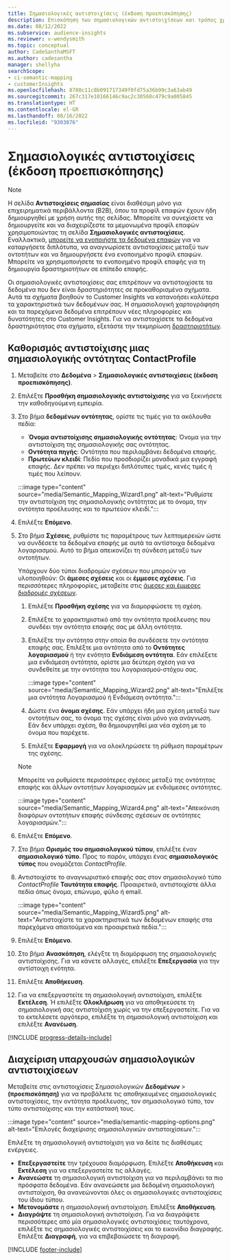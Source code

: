 ```yaml
---
title: Σημασιολογικές αντιστοιχίσεις (έκδοση προεπισκόπησης)
description: Επισκόπηση των σημασιολογικών αντιστοιχίσεων και τρόπος χρήσης τους.
ms.date: 08/12/2022
ms.subservice: audience-insights
ms.reviewer: v-wendysmith
ms.topic: conceptual
author: CadeSanthaMSFT
ms.author: cadesantha
manager: shellyha
searchScope:
- ci-semantic-mapping
- customerInsights
ms.openlocfilehash: 8780c11c8b091717349f0fd75a36b99c3a63ab49
ms.sourcegitcommit: 267c317e10166146c9ac2c30560c479c9a005845
ms.translationtype: HT
ms.contentlocale: el-GR
ms.lasthandoff: 08/16/2022
ms.locfileid: "9303876"
---
```

# <a name="semantic-mappings-preview"></a>Σημασιολογικές αντιστοιχίσεις (έκδοση προεπισκόπησης)

> [!NOTE]
> Η σελίδα **Αντιστοιχίσεις σημασίας** είναι διαθέσιμη μόνο για επιχειρηματικά περιβάλλοντα (B2B), όπου τα προφίλ επαφών έχουν ήδη δημιουργηθεί με χρήση αυτής της σελίδας. Μπορείτε να συνεχίσετε να δημιουργείτε και να διαχειρίζεστε τα μεμονωμένα προφίλ επαφών χρησιμοποιώντας τη σελίδα **Σημασιολογικές αντιστοιχίσεις**. Εναλλακτικά, [μπορείτε να ενοποιήστε τα δεδομένα επαφών](data-unification-contacts.md) για να καταργήσετε διπλότυπα, να αναγνωρίσετε αντιστοιχίσεις μεταξύ των οντοτήτων και να δημιουργήσετε ένα ενοποιημένο προφίλ επαφών. Μπορείτε να χρησιμοποιήσετε το ενοποιημένο προφίλ επαφής για τη δημιουργία δραστηριοτήτων σε επίπεδο επαφής.

Οι σημασιολογικές αντιστοιχίσεις σας επιτρέπουν να αντιστοιχίσετε τα δεδομένα που δεν είναι δραστηριότητες σε προκαθορισμένα σχήματα. Αυτά τα σχήματα βοηθούν το Customer Insights να κατανοήσει καλύτερα τα χαρακτηριστικά των δεδομένων σας. Η σημασιολογική χαρτογράφηση και τα παρεχόμενα δεδομένα επιτρέπουν νέες πληροφορίες και δυνατότητες στο Customer Insights. Για να αντιστοιχίσετε τα δεδομένα δραστηριότητας στα σχήματα, εξετάστε την τεκμηρίωση [δραστηριοτήτων](activities.md).

## <a name="define-a-contactprofile-semantic-entity-mapping"></a>Καθορισμός αντιστοίχισης μιας σημασιολογικής οντότητας ContactProfile

1. Μεταβείτε στο **Δεδομένα** > **Σημασιολογικές αντιστοιχίσεις (έκδοση προεπισκόπησης)**.

1. Επιλέξτε **Προσθήκη σημασιολογικής αντιστοίχισης** για να ξεκινήσετε την καθοδηγούμενη εμπειρία.

1. Στο βήμα **δεδομένων οντότητας**, ορίστε τις τιμές για τα ακόλουθα πεδία:

   - **Όνομα αντιστοίχισης σημασιολογικής οντότητας**: Όνομα για την αντιστοίχιση της σημασιολογικής σας οντότητας.
   - **Οντότητα πηγής**: Οντότητα που περιλαμβάνει δεδομένα επαφής.
   - **Πρωτεύων κλειδί**: Πεδίο που προσδιορίζει μοναδικά μια εγγραφή επαφής. Δεν πρέπει να περιέχει διπλότυπες τιμές, κενές τιμές ή τιμές που λείπουν.

   :::image type="content" source="media/Semantic_Mapping_Wizard1.png" alt-text="Ρυθμίστε την αντιστοίχιση της σημασιολογικής οντότητας με το όνομα, την οντότητα προέλευσης και το πρωτεύον κλειδί.":::

1. Επιλέξτε **Επόμενο**.

1. Στο βήμα **Σχέσεις**, ρυθμίστε τις παραμέτρους των λεπτομερειών ώστε να συνδέσετε τα δεδομένα επαφής με αυτά τα αντίστοιχα δεδομένα λογαριασμού. Αυτό το βήμα απεικονίζει τη σύνδεση μεταξύ των οντοτήτων.  

   Υπάρχουν δύο τύποι διαδρομών σχέσεων που μπορούν να υλοποιηθούν: Οι **άμεσες σχέσεις** και οι **έμμεσες σχέσεις**. Για περισσότερες πληροφορίες, μεταβείτε στις [άμεσες και έμμεσες διαδρομές σχέσεων](relationships.md#relationship-paths).

   1. Επιλέξτε **Προσθήκη σχέσης** για να διαμορφώσετε τη σχέση.
   1. Επιλέξτε το χαρακτηριστικό από την οντότητα προέλευσης που συνδέει την οντότητα επαφής σας με άλλη οντότητα.
   1. Επιλέξτε την οντότητα στην οποία θα συνδέσετε την οντότητα επαφής σας. Επιλέξτε μια οντότητα από το **Οντότητες λογαριασμού** ή την ενότητα **Ενδιάμεση οντότητα**. Εάν επιλέξετε μια ενδιάμεση οντότητα, ορίστε μια δεύτερη σχέση για να συνδεθείτε με την οντότητα του λογαριασμού-στόχου σας.

      :::image type="content" source="media/Semantic_Mapping_Wizard2.png" alt-text="Επιλέξτε μια οντότητα Λογαριασμού ή Ενδιάμεση οντότητα.":::

   1. Δώστε ένα **όνομα σχέσης**. Εάν υπάρχει ήδη μια σχέση μεταξύ των οντοτήτων σας, το όνομα της σχέσης είναι μόνο για ανάγνωση. Εάν δεν υπάρχει σχέση, θα δημιουργηθεί μια νέα σχέση με το όνομα που παρέχετε.
   1. Επιλέξτε **Εφαρμογή** για να ολοκληρώσετε τη ρύθμιση παραμέτρων της σχέσης.

   > [!NOTE]
   > Μπορείτε να ρυθμίσετε περισσότερες σχέσεις μεταξύ της οντότητας επαφής και άλλων οντοτήτων λογαριασμών με ενδιάμεσες οντότητες.
   
     :::image type="content" source="media/Semantic_Mapping_Wizard4.png" alt-text="Απεικόνιση διαφόρων οντοτήτων επαφής σύνδεσης σχέσεων σε οντότητες λογαριασμών.":::

1. Επιλέξτε **Επόμενο**.

1. Στο βήμα **Ορισμός του σημασιολογικού τύπου**, επιλέξτε έναν **σημασιολογικό τύπο**. Προς το παρόν, υπάρχει ένας **σημασιολογικός τύπος** που ονομάζεται *ContactProfile*.

1. Αντιστοιχίστε το αναγνωριστικό επαφής σας στον σημασιολογικό τύπο *ContactProfile* **Ταυτότητα επαφής**. Προαιρετικά, αντιστοιχίστε άλλα πεδία όπως όνομα, επώνυμο, φύλο ή email.

   :::image type="content" source="media/Semantic_Mapping_Wizard5.png" alt-text="Αντιστοιχίστε τα χαρακτηριστικά των δεδομένων επαφής στα παρεχόμενα απαιτούμενα και προαιρετικά πεδία.":::

1. Επιλέξτε **Επόμενο**.

1. Στο βήμα **Ανασκόπηση**, ελέγξτε τη διαμόρφωση της σημασιολογικής αντιστοίχισης. Για να κάνετε αλλαγές, επιλέξτε **Επεξεργασία** για την αντίστοιχη ενότητα.

1. Επιλέξτε **Αποθήκευση**.

1. Για να επεξεργαστείτε τη σημασιολογική αντιστοίχιση, επιλέξτε **Εκτέλεση**. Ή επιλέξτε **Ολοκλήρωση** για να αποθηκεύσετε τη σημασιολογική σας αντιστοίχιση χωρίς να την επεξεργαστείτε. Για να το εκτελέσετε αργότερα, επιλέξτε τη σημασιολογική αντιστοίχιση και επιλέξτε **Ανανέωση**.

[!INCLUDE [progress-details-include](includes/progress-details-pane.md)]

## <a name="manage-existing-semantic-mappings"></a>Διαχείριση υπαρχουσών σημασιολογικών αντιστοιχίσεων

Μεταβείτε στις αντιστοιχίσεις Σημασιολογικών **Δεδομένων** > **(προεπισκόπηση)** για να προβάλετε τις αποθηκευμένες σημασιολογικές αντιστοιχίσεις, την οντότητα προέλευσης, τον σημασιολογικό τύπο, τον τύπο αντιστοίχισης και την κατάστασή τους.

:::image type="content" source="media/semantic-mapping-options.png" alt-text="Επιλογές διαχείρισης σημασιολογικών αντιστοιχίσεων.":::

Επιλέξτε τη σημασιολογική αντιστοίχιση για να δείτε τις διαθέσιμες ενέργειες.
- **Επεξεργαστείτε** την τρέχουσα διαμόρφωση. Επιλέξτε **Αποθήκευση** και **Εκτέλεση** για να επεξεργαστείτε τις αλλαγές.
- **Ανανεώστε** τη σημασιολογική αντιστοίχιση για να περιλαμβάνει τα πιο πρόσφατα δεδομένα. Εάν ανανεώσετε μια δεδομένη σημασιολογική αντιστοίχιση, θα ανανεώνονται όλες οι σημασιολογικές αντιστοιχίσεις του ίδιου τύπου.
- **Μετονομάστε** η σημασιολογική αντιστοίχιση. Επιλέξτε **Αποθήκευση**.
- **Διαγράψτε** τη σημασιολογική αντιστοίχιση. Για να διαγράψετε περισσότερες από μία σημασιολογικές αντιστοιχίσεις ταυτόχρονα, επιλέξτε τις σημασιολογικές αντιστοιχίσεις και το εικονίδιο διαγραφής. Επιλέξτε **Διαγραφή**, για να επιβεβαιώσετε τη διαγραφή.

[!INCLUDE [footer-include](includes/footer-banner.md)]
